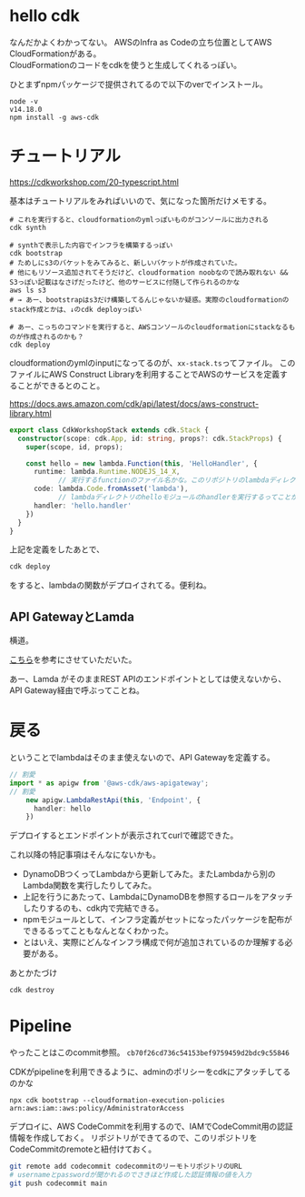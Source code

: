 # hello cdk

なんだかよくわかってない。
AWSのInfra as Codeの立ち位置としてAWS CloudFormationがある。  
CloudFormationのコードをcdkを使うと生成してくれるっぽい。

ひとまずnpmパッケージで提供されてるので以下のverでインストール。

```
node -v
v14.18.0
npm install -g aws-cdk
```

# チュートリアル

https://cdkworkshop.com/20-typescript.html


基本はチュートリアルをみればいいので、気になった箇所だけメモする。

```
# これを実行すると、cloudformationのymlっぽいものがコンソールに出力される
cdk synth
```

```
# synthで表示した内容でインフラを構築するっぽい
cdk bootstrap
# ためしにs3のバケットをみてみると、新しいバケットが作成されていた。
# 他にもリソース追加されてそうだけど、cloudformation noobなので読み取れない && S3っぽい記載はなさげだったけど、他のサービスに付随して作られるのかな
aws ls s3
# → あー、bootstrapはs3だけ構築してるんじゃないか疑惑。実際のcloudformationのstack作成とかは、↓のcdk deployっぽい
```

```
# あー、こっちのコマンドを実行すると、AWSコンソールのcloudformationにstackなるものが作成されるのかも？
cdk deploy
```

cloudformationのymlのinputになってるのが、`xx-stack.ts`ってファイル。
このファイルにAWS Construct Libraryを利用することでAWSのサービスを定義することができるとのこと。

https://docs.aws.amazon.com/cdk/api/latest/docs/aws-construct-library.html


```ts
export class CdkWorkshopStack extends cdk.Stack {
  constructor(scope: cdk.App, id: string, props?: cdk.StackProps) {
    super(scope, id, props);

    const hello = new lambda.Function(this, 'HelloHandler', {
      runtime: lambda.Runtime.NODEJS_14_X,
			// 実行するfunctionのファイル名かな。このリポジトリのlambdaディレクトリにあたる
      code: lambda.Code.fromAsset('lambda'),
			// lambdaディレクトリのhelloモジュールのhandlerを実行するってことかな
      handler: 'hello.handler'
    })
  }
}
```

上記を定義をしたあとで、

```sh
cdk deploy
```

をすると、lambdaの関数がデプロイされてる。便利ね。

## API GatewayとLamda

横道。

[こちら](https://awsjp.com/AWS/hikaku/API_Gateway-Lambda-chigai.html)を参考にさせていただいた。

あー、Lamda がそのままREST APIのエンドポイントとしては使えないから、API Gateway経由で呼ぶってことね。
# 戻る

ということでlambdaはそのまま使えないので、API Gatewayを定義する。


```ts
// 割愛
import * as apigw from '@aws-cdk/aws-apigateway';
// 割愛
    new apigw.LambdaRestApi(this, 'Endpoint', {
      handler: hello
    })
```

デプロイするとエンドポイントが表示されてcurlで確認できた。

これ以降の特記事項はそんなにないかも。

- DynamoDBつくってLambdaから更新してみた。またLambdaから別のLambda関数を実行したりしてみた。  
- 上記を行うにあたって、LambdaにDynamoDBを参照するロールをアタッチしたりするのも、cdk内で完結できる。  
- npmモジュールとして、インフラ定義がセットになったパッケージを配布ができるるってこともなんとなくわかった。  
- とはいえ、実際にどんなインフラ構成で何が追加されているのか理解する必要がある。  

あとかたづけ

```
cdk destroy
```
# Pipeline

やったことはこのcommit参照。
`cb70f26cd736c54153bef9759459d2bdc9c55846`

CDKがpipelineを利用できるように、adminのポリシーをcdkにアタッチしてるのかな

```
npx cdk bootstrap --cloudformation-execution-policies arn:aws:iam::aws:policy/AdministratorAccess
```

デプロイに、AWS CodeCommitを利用するので、IAMでCodeCommit用の認証情報を作成しておく。
リポジトリができてるので、このリポジトリをCodeCommitのremoteと紐付けておく。

```sh
git remote add codecommit codecommitのリーモトリポジトリのURL
# usernameとpasswordが聞かれるのでさきほど作成した認証情報の値を入力
git push codecommit main
```






